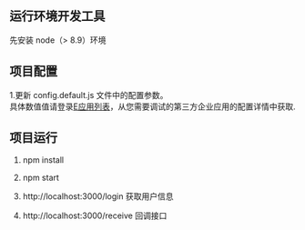 ## 运行环境开发工具
先安装 node（> 8.9）环境
     
## 项目配置
1.更新 config.default.js 文件中的配置参数。  
具体数值值请登录[E应用列表](https://open-dev.dingtalk.com/#/appList)，从您需要调试的第三方企业应用的配置详情中获取.

## 项目运行
1. npm install

2. npm start

3. http://localhost:3000/login 获取用户信息

4. http://localhost:3000/receive 回调接口